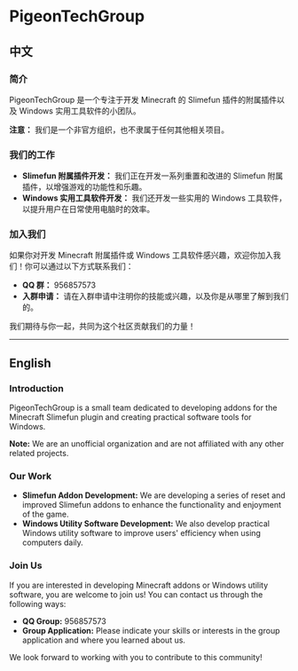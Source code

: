 # PigeonTechGroup

## 中文

### 简介

PigeonTechGroup 是一个专注于开发 Minecraft 的 Slimefun 插件的附属插件以及 Windows 实用工具软件的小团队。

**注意：** 我们是一个非官方组织，也不隶属于任何其他相关项目。

### 我们的工作

- **Slimefun 附属插件开发：** 我们正在开发一系列重置和改进的 Slimefun 附属插件，以增强游戏的功能性和乐趣。
- **Windows 实用工具软件开发：** 我们还开发一些实用的 Windows 工具软件，以提升用户在日常使用电脑时的效率。

### 加入我们

如果你对开发 Minecraft 附属插件或 Windows 工具软件感兴趣，欢迎你加入我们！你可以通过以下方式联系我们：

- **QQ 群：** 956857573
- **入群申请：** 请在入群申请中注明你的技能或兴趣，以及你是从哪里了解到我们的。

我们期待与你一起，共同为这个社区贡献我们的力量！

---

## English

### Introduction

PigeonTechGroup is a small team dedicated to developing addons for the Minecraft Slimefun plugin and creating practical software tools for Windows.

**Note:** We are an unofficial organization and are not affiliated with any other related projects.

### Our Work

- **Slimefun Addon Development:** We are developing a series of reset and improved Slimefun addons to enhance the functionality and enjoyment of the game.
- **Windows Utility Software Development:** We also develop practical Windows utility software to improve users' efficiency when using computers daily.

### Join Us

If you are interested in developing Minecraft addons or Windows utility software, you are welcome to join us! You can contact us through the following ways:

- **QQ Group:** 956857573
- **Group Application:** Please indicate your skills or interests in the group application and where you learned about us.

We look forward to working with you to contribute to this community!
